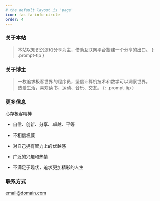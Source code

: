 ```yaml
---
# the default layout is 'page'
icon: fas fa-info-circle
order: 4
---
```


### 关于本站

> 本站以知识沉淀和分享为主，借助互联网平台搭建一个分享的出口。
{: .prompt-tip }

### 关于博主

> 一枚追求极客世界的程序员，坚信计算机技术和数学可以洞察世界。<br/>热爱生活，喜欢读书、运动、音乐、交友。
{: .prompt-tip }

### 更多信息

心存极客精神

- 自信、创新、分享、卓越、平等

- 不相信权威

- 对自己拥有智力上的优越感

- ‌广泛的兴趣和热情

- 不满足于现状，追求更加精彩的人生

### 联系方式

[email@domain.com](mailto:lanhuamsy@sina.com)
